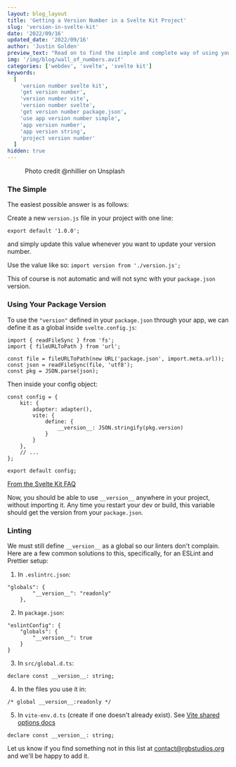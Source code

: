 ```yaml
---
layout: blog_layout
title: 'Getting a Version Number in a Svelte Kit Project'
slug: 'version-in-svelte-kit'
date: '2022/09/16'
updated_date: '2022/09/16'
author: 'Justin Golden'
preview_text: "Read on to find the simple and complete way of using your app's version number in your project"
img: '/img/blog/wall_of_numbers.avif'
categories: ['webdev', 'svelte', 'svelte kit']
keywords:
  [
    'version number svelte kit',
    'get version number',
    'version number vite',
    'version number svelte',
    'get version number package.json',
    'use app version number simple',
    'app version number',
    'app version string',
    'project version number'
  ]
hidden: true
---
```


<figure>
  <picture>
    <source type="image/avif" srcset="/img/blog/wall_of_numbers.avif" alt="">
    <img src="/img/blog/wall_of_numbers.jpg" alt="">
  </picture>
  <figcaption>Photo credit @nhillier on Unsplash</figcaption>
</figure>

### The Simple

The easiest possible answer is as follows:

Create a new `version.js` file in your project with one line:

```
export default '1.0.0';
```

and simply update this value whenever you want to update your version number.

Use the value like so: `import version from './version.js';`

This of course is not automatic and will not sync with your `package.json` version.

### Using Your Package Version

To use the `"version"` defined in your `package.json` through your app, we can define it as a global inside `svelte.config.js`:

```
import { readFileSync } from 'fs';
import { fileURLToPath } from 'url';

const file = fileURLToPath(new URL('package.json', import.meta.url));
const json = readFileSync(file, 'utf8');
const pkg = JSON.parse(json);
```

Then inside your config object:

```
const config = {
	kit: {
		adapter: adapter(),
		vite: {
			define: {
				__version__: JSON.stringify(pkg.version)
			}
		}
	},
	// ...
};

export default config;
```

[From the Svelte Kit FAQ](https://kit.svelte.dev/faq#read-package-json)

Now, you should be able to use `__version__` anywhere in your project, without importing it. Any time you restart your dev or build, this variable should get the version from your `package.json`.

### Linting

We must still define `__version__` as a global so our linters don't complain. Here are a few common solutions to this, specifically, for an ESLint and Prettier setup:

1. In `.eslintrc.json`:

```
"globals": {
		"__version__": "readonly"
	},
```

2. In `package.json`:

```
"eslintConfig": {
	"globals": {
		"__version__": true
	}
}
```

3. In `src/global.d.ts`:

```
declare const __version__: string;
```

4. In the files you use it in:

```
/* global __version__:readonly */
```

5. In `vite-env.d.ts` (create if one doesn't already exist). See [Vite shared options docs](https://vitejs.dev/config/shared-options.html#define)

```
declare const __version__: string;
```

Let us know if you find something not in this list at [contact@rgbstudios.org](mailto:contact@rgbstudios.org) and we'll be happy to add it.

